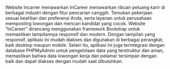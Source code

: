 Website Incarrer menawarkan InCareer menawarkan ribuan peluang karir di berbagai industri dengan fitur pencarian canggih. Temukan pekerjaan sesuai keahlian dan preferensi Anda, serta layanan untuk perusahaan memposting lowongan dan mencari kandidat yang cocok. 
Website “InCareer” dirancang menggunakan framework Bootstrap untuk memastikan tampilannya responsif dan modern. Dengan tampilan yang responsif, aplikasi ini mudah diakses dan digunakan di berbagai perangkat, baik desktop maupun mobile. Selain itu, aplikasi ini juga terintegrasi dengan database PHPMyAdmin untuk pengelolaan data yang terstruktur dan aman, memastikan bahwa data lowongan kerja dan pelamar tersimpan dengan baik dan dapat diakses dengan mudah saat dibutuhkan.
